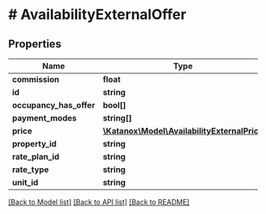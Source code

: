 # # AvailabilityExternalOffer

## Properties

Name | Type | Description | Notes
------------ | ------------- | ------------- | -------------
**commission** | **float** |  | [optional]
**id** | **string** |  | [optional]
**occupancy_has_offer** | **bool[]** |  | [optional]
**payment_modes** | **string[]** |  | [optional]
**price** | [**\Katanox\Model\AvailabilityExternalPrice**](AvailabilityExternalPrice.md) |  | [optional]
**property_id** | **string** |  | [optional]
**rate_plan_id** | **string** |  | [optional]
**rate_type** | **string** |  | [optional]
**unit_id** | **string** |  | [optional]

[[Back to Model list]](../../README.md#models) [[Back to API list]](../../README.md#endpoints) [[Back to README]](../../README.md)
